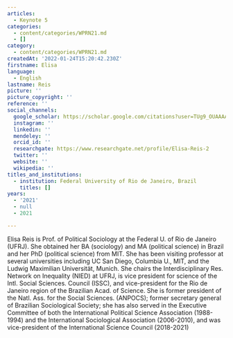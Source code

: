 ```yaml
---
articles:
  - Keynote 5
categories:
  - content/categories/WPRN21.md
  - []
category:
  - content/categories/WPRN21.md
createdAt: '2022-01-24T15:20:42.230Z'
firstname: Elisa
language:
  - English
lastname: Reis
picture: ''
picture_copyright: ''
reference: ''
social_channels:
  google_scholar: https://scholar.google.com/citations?user=TUg9_OUAAAAJ&hl=en
  instagram: ''
  linkedin: ''
  mendeley: ''
  orcid_id: ''
  researchgate: https://www.researchgate.net/profile/Elisa-Reis-2
  twitter: ''
  website: ''
  wikipedia: ''
titles_and_institutions:
  - institution: Federal University of Rio de Janeiro, Brazil
    titles: []
years:
  - '2021'
  - null
  - 2021

---
```

Elisa Reis is Prof. of Political Sociology at the Federal U. of Rio de Janeiro (UFRJ). She obtained her BA (sociology) and MA (political science) in Brazil and her PhD (political science) from MIT. She has been visiting professor at several universities including UC San Diego, Columbia U., MIT, and the Ludwig Maximilian Universität, Munich. She chairs the Interdisciplinary Res. Network on Inequality (NIED) at UFRJ, is vice president for science of the Intl. Social Sciences. Council (ISSC), and vice-president for the Rio de Janeiro region of the Brazilian Acad. of Science. She is former president of the Natl. Ass. for the Social Sciences. (ANPOCS); former secretary general of Brazilian Sociological Society; she has also served in the Executive Committee of both the International Political Science Association (1988-1994) and the International Sociological Association (2006-2010), and was vice-president of the International Science Council (2018-2021)